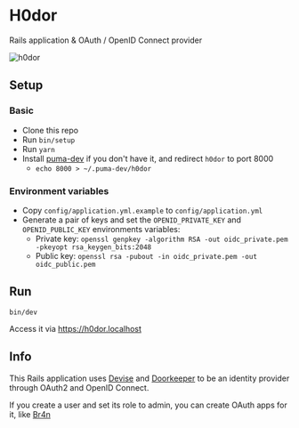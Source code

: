 # H0dor

Rails application & OAuth / OpenID Connect provider

![h0dor](https://user-images.githubusercontent.com/7761386/167664236-5747b98e-a908-4d89-9b40-44aca876fa98.jpeg)

## Setup

### Basic

- Clone this repo
- Run `bin/setup`
- Run `yarn`
- Install [puma-dev](https://github.com/puma/puma-dev) if you don't have it, and redirect `h0dor` to port 8000
  - `echo 8000 > ~/.puma-dev/h0dor`

### Environment variables

- Copy `config/application.yml.example` to `config/application.yml`
- Generate a pair of keys and set the `OPENID_PRIVATE_KEY` and `OPENID_PUBLIC_KEY` environments variables:
  - Private key: `openssl genpkey -algorithm RSA -out oidc_private.pem -pkeyopt rsa_keygen_bits:2048`
  - Public key: `openssl rsa -pubout -in oidc_private.pem -out oidc_public.pem`

## Run

```
bin/dev
```

Access it via https://h0dor.localhost

## Info

This Rails application uses [Devise](https://github.com/heartcombo/devise) and [Doorkeeper](https://github.com/doorkeeper-gem/doorkeeper) to be an identity provider through OAuth2 and OpenID Connect.

If you create a user and set its role to admin, you can create OAuth apps for it, like [Br4n](https://github.com/SebouChu/br4n)
